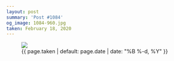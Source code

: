 ```yaml
---
layout: post
summary: 'Post #1084'
og_image: 1084-960.jpg
taken: February 18, 2020
---
```


<figure class="post">
<img sizes="(min-width: 700px) 50vw, calc(100vw - 2rem)" src="{{ site.assets_url }}/1084-480.jpg" srcset="{{ site.assets_url }}/1084-240.jpg 240w, {{ site.assets_url }}/1084-480.jpg 480w, {{ site.assets_url }}/1084-720.jpg 720w, {{ site.assets_url }}/1084-960.jpg 960w"/>
<figcaption>
<time>{{ page.taken | default: page.date | date: "%B %-d, %Y" }}</time>
</figcaption>
</figure>

